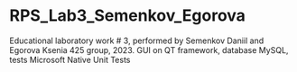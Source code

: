 # RPS_Lab3_Semenkov_Egorova
 Educational laboratory work # 3, performed by Semenkov Daniil and Egorova Ksenia 425 group, 2023.
 GUI on QT framework, database MySQL, tests Microsoft Native Unit Tests
